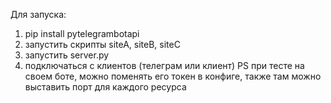 Для запуска:
1. pip install pytelegrambotapi
2. запустить скрипты siteA, siteB, siteC
3. запустить server.py
4. подключаться с клиентов (телеграм или клиент)
PS при тесте на своем боте, можно поменять его токен в конфиге, также там можно выставить порт для каждого ресурса